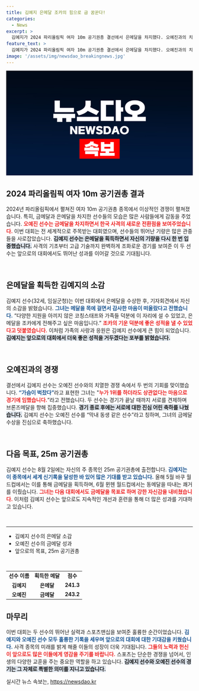 ```yaml
---
title: 김예지 은메달 조카의 힘으로 금 꿈꾼다!
categories:
  - News
excerpt: >
  김예지가 2024 파리올림픽 여자 10m 공기권총 결선에서 은메달을 차지했다. 오예진과의 치열한 경쟁 속에서 조카의 기운을 느끼며 감사의 마음을 전한 그는, 오는 8월 2일 본종목에서의 금메달을 다짐했다.
feature_text: >
  김예지가 2024 파리올림픽 여자 10m 공기권총 결선에서 은메달을 차지했다. 오예진과의 치열한 경쟁 속에서 조카의 기운을 느끼며 감사의 마음을 전한 그는, 오는 8월 2일 본종목에서의 금메달을 다짐했다.
image: '/assets/img/newsdao_breakingnews.jpg'
---
```


<p><img src="/assets/img/newsdao_breakingnews.jpg" alt="cryptoinkorea 속보" /></p>

<h2 data-ke-size="size26">2024 파리올림픽 여자 10m 공기권총 결과</h2>

<p data-ke-size="size16">2024년 파리올림픽에서 펼쳐진 여자 10m 공기권총 종목에서 이상적인 경쟁이 펼쳐졌습니다. 특히, 금메달과 은메달을 차지한 선수들의 모습은 많은 사람들에게 감동을 주었습니다. <b><span style="color: #ee2323;">오예진 선수는 금메달을 차지하면서 한국 사격의 새로운 전환점을 보여주었습니다.</span></b> 이번 대회는 전 세계적으로 주목받는 대회였으며, 선수들의 뛰어난 기량은 많은 관중들을 사로잡았습니다. <b><span style="background-color: #21538527;">김예지 선수는 은메달을 획득하면서 자신의 기량을 다시 한 번 입증했습니다.</span></b> 사격의 기초부터 고급 기술까지 완벽하게 조화로운 경기를 보여준 이 두 선수는 앞으로의 대회에서도 뛰어난 성과를 이어갈 것으로 기대됩니다.</p>

<p data-ke-size="size16">&nbsp;</p>

<h2 data-ke-size="size26">은메달을 획득한 김예지의 소감</h2>

<p data-ke-size="size16">김예지 선수(32세, 임실군청)는 이번 대회에서 은메달을 수상한 후, 기자회견에서 자신의 소감을 밝혔습니다. <b><span style="color: #1a5490;">그녀는 메달을 목에 걸면서 감사한 마음이 떠올랐다고 전했습니다.</span></b> “다양한 지원을 아끼지 않은 코칭스태프와 가족들 덕분에 이 자리에 설 수 있었고, 은메달을 조카에게 전해주고 싶은 마음입니다.” <b><span style="color: #ee2323;">조카의 기운 덕분에 좋은 성적을 낼 수 있었다고 덧붙였습니다.</span></b> 이처럼 가족의 사랑과 응원은 김예지 선수에게 큰 힘이 되었습니다. <b><span style="background-color: #21538527;">김예지는 앞으로의 대회에서 더욱 좋은 성적을 거두겠다는 포부를 밝혔습니다.</span></b></p>

<p data-ke-size="size16">&nbsp;</p>

<h2 data-ke-size="size26">오예진과의 경쟁</h2>

<p data-ke-size="size16">결선에서 김예지 선수는 오예진 선수와의 치열한 경쟁 속에서 두 번의 기회를 맞이했습니다. <b><span style="color: #1a5490;">“가슴이 벅찼다”</span></b>라고 표현한 그녀는 "<b><span style="color: #ee2323;">누가 1위를 하더라도 상관없다는 마음으로 경기에 임했습니다.</span></b>”라고 전했습니다. 두 선수는 경기가 끝날 때까지 서로를 견제하며 브론즈메달을 향해 집중했습니다. <b><span style="background-color: #21538527;">경기 종료 후에는 서로에 대한 진심 어린 축하를 나눴습니다.</span></b> 김예지 선수는 오예진 선수를 “막내 동생 같은 선수”라고 칭하며, 그녀의 금메달 수상을 진심으로 축하했습니다.</p>

<p data-ke-size="size16">&nbsp;</p>

<h2 data-ke-size="size26">다음 목표, 25m 공기권총</h2>

<p data-ke-size="size16">김예지 선수는 8월 2일에는 자신의 주 종목인 25m 공기권총에 출전합니다. <b><span style="color: #1a5490;">김예지는 이 종목에서 세계 신기록을 달성한 바 있어 많은 기대를 받고 있습니다.</span></b> 올해 5월 바쿠 월드컵에서는 이를 통해 금메달을 획득하며, 6월 뮌헨 월드컵에서는 동메달을 따내는 쾌거를 이뤘습니다. <b><span style="color: #ee2323;">그녀는 다음 대회에서도 금메달을 목표로 하며 강한 자신감을 내비쳤습니다.</span></b> 이처럼 김예지 선수는 앞으로도 지속적인 개선과 훈련을 통해 더 많은 성과를 기대하고 있습니다.</p>

<p data-ke-size="size16">&nbsp;</p>

<hr>

<ul>
<li>김예지 선수의 은메달 소감</li>
<li>오예진 선수의 금메달 성과</li>
<li>앞으로의 목표, 25m 공기권총</li>
</ul>

<p data-ke-size="size16">&nbsp;</p>

<table style="width: 100%">
<tr>
<td style="text-align: center; height: 17px;"><b>선수 이름</b></td>
<td style="text-align: center; height: 17px;"><b>획득한 메달</b></td>
<td style="text-align: center; height: 17px;"><b>점수</b></td>
</tr>
<tr>
<td style="text-align: center; height: 17px;"><b>김예지</b></td>
<td style="text-align: center; height: 17px;"><b>은메달</b></td>
<td style="text-align: center; height: 17px;"><b>241.3</b></td>
</tr>
<tr>
<td style="text-align: center; height: 17px;"><b>오예진</b></td>
<td style="text-align: center; height: 17px;"><b>금메달</b></td>
<td style="text-align: center; height: 17px;"><b>243.2</b></td>
</tr>
</table>

<p data-ke-size="size16"></p>

<h2 data-ke-size="size26">마무리</h2>

<p data-ke-size="size16">이번 대회는 두 선수의 뛰어난 실력과 스포츠맨십을 보여준 훌륭한 순간이었습니다. <b><span style="color: #1a5490;">김예지와 오예진 선수 모두 훌륭한 기록을 세우며 앞으로의 대회에 대한 기대감을 키웠습니다.</span></b> 사격 종목의 미래를 밝게 해줄 이들의 성장이 더욱 기대됩니다. <b><span style="color: #ee2323;">그들의 노력과 헌신이 앞으로도 많은 이들에게 영감을 주기를 바랍니다.</span></b> 스포츠는 단순한 경쟁을 넘어서, 인생의 다양한 교훈을 주는 중요한 역할을 하고 있습니다. <b><span style="background-color: #21538527;">김예지 선수와 오예진 선수의 경기는 그 자체로 특별한 의미를 지니고 있습니다.</span></b></p>

<p data-ke-size="size16"></p>
실시간 뉴스 속보는, <a href="https://newsdao.kr" rel="dofollow">https://newsdao.kr</a>


